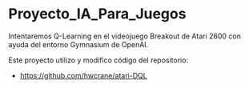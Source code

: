 # Proyecto_IA_Para_Juegos
Intentaremos Q-Learning en el videojuego Breakout de Atari 2600 con ayuda del entorno Gymnasium de OpenAI.

Este proyecto utilizo y modifico código del repositorio:
- https://github.com/hwcrane/atari-DQL
